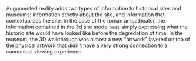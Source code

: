 Augumented reality adds two types of information to historical sites and museums: information strictly about the site, and information that contextualizes the site.  In the case of the roman ampatheater, the information contained in the 3d site model was simply expressing what the historic site would have looked like before the degredation of time.  In the museum, the 3D walkthrough was almost a new "artwork" layered on top of the physical artwork that didn't have a very strong connection to a cannonical viewing experience.
